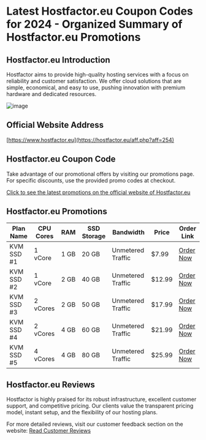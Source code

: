 # Latest Hostfactor.eu Coupon Codes for 2024 - Organized Summary of Hostfactor.eu Promotions

## Hostfactor.eu Introduction
Hostfactor aims to provide high-quality hosting services with a focus on reliability and customer satisfaction. We offer cloud solutions that are simple, economical, and easy to use, pushing innovation with premium hardware and dedicated resources.

![image](https://github.com/888734/Hostfactor/assets/167680795/90d93ec8-ae7f-4b3b-a809-d699bda529de)

## Official Website Address
[https://www.hostfactor.eu](https://hostfactor.eu/aff.php?aff=254)

## Hostfactor.eu Coupon Code
Take advantage of our promotional offers by visiting our promotions page. For specific discounts, use the provided promo codes at checkout.

[Click to see the latest promotions on the official website of Hostfactor.eu](https://hostfactor.eu/aff.php?aff=254)

## Hostfactor.eu Promotions

| Plan Name     | CPU Cores | RAM   | SSD Storage | Bandwidth        | Price  | Order Link                                            |
|---------------|-----------|-------|-------------|------------------|--------|-------------------------------------------------------|
| KVM SSD #1    | 1 vCore   | 1 GB  | 20 GB       | Unmetered Traffic| $7.99  | [Order Now](https://hostfactor.eu/aff.php?aff=254)|
| KVM SSD #2    | 1 vCore   | 2 GB  | 40 GB       | Unmetered Traffic| $12.99 | [Order Now](https://hostfactor.eu/aff.php?aff=254)|
| KVM SSD #3    | 2 vCores  | 2 GB  | 50 GB       | Unmetered Traffic| $17.99 | [Order Now](https://hostfactor.eu/aff.php?aff=254)|
| KVM SSD #4    | 2 vCores  | 4 GB  | 60 GB       | Unmetered Traffic| $21.99 | [Order Now](https://hostfactor.eu/aff.php?aff=254)|
| KVM SSD #5    | 4 vCores  | 4 GB  | 80 GB       | Unmetered Traffic| $25.99 | [Order Now](https://hostfactor.eu/aff.php?aff=254)|

## Hostfactor.eu Reviews
Hostfactor is highly praised for its robust infrastructure, excellent customer support, and competitive pricing. Our clients value the transparent pricing model, instant setup, and the flexibility of our hosting plans.

For more detailed reviews, visit our customer feedback section on the website: [Read Customer Reviews](https://hostfactor.eu/aff.php?aff=254)
